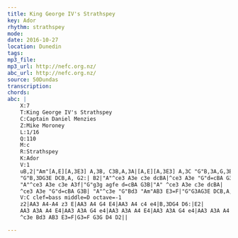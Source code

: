 ```yaml
---
title: King George IV's Strathspey
key: Ador
rhythm: strathspey
mode:
date: 2016-10-27
location: Dunedin
tags:
mp3_file:
mp3_url: http://nefc.org.nz/
abc_url: http://nefc.org.nz/
source: 50Dundas
transcription:
chords: 
abc: |
    X:7
    T:King George IV's Strathspey
    C:Captain Daniel Menzies
    Z:Mike Moroney
    L:1/16
    Q:110
    M:c
    R:Strathspey
    K:Ador
    V:1
    uB,2|"Am"[A,E][A,3E3] A,3B, C3B,A,3A|[A,E][A,3E3] A,3C "G"B,3A,G,3B,|"Am"[A,E][A,3E3] A,3B, C3DE3C|
    "G"B,3DG3E DCB,A, G2:| B2|"A"^ce3 A3e c3e dcBA|^ce3 A3e "G"d=cBA G3B|
    "A"^ce3 A3e c3e A3f|"G"g3g agfe d=cBA G3B|"A" ^ce3 A3e c3e dcBA|
    ^ce3 A3e "G"d=cBA G3B| "A"^c3e "G"Bd3 "Am"AB3 E3=F|"G"G3AG3E DCB,A, G,2||
    V:C clef=bass middle=D octave=-1
    z2|AA3 A4-A4 z3 E|AA3 A4 G4 E4|AA3 A4 c4 e4|B,3DG4 D6:|E2|
    AA3 A3A A4 E4|AA3 A3A G4 e4|AA3 A3A A4 E4|AA3 A3A G4 e4|AA3 A3A A4 E4|AA3 A3A G4e4|
    ^c3e Bd3 AB3 E3=F|G3=F G3G D4 D2||

---
```

